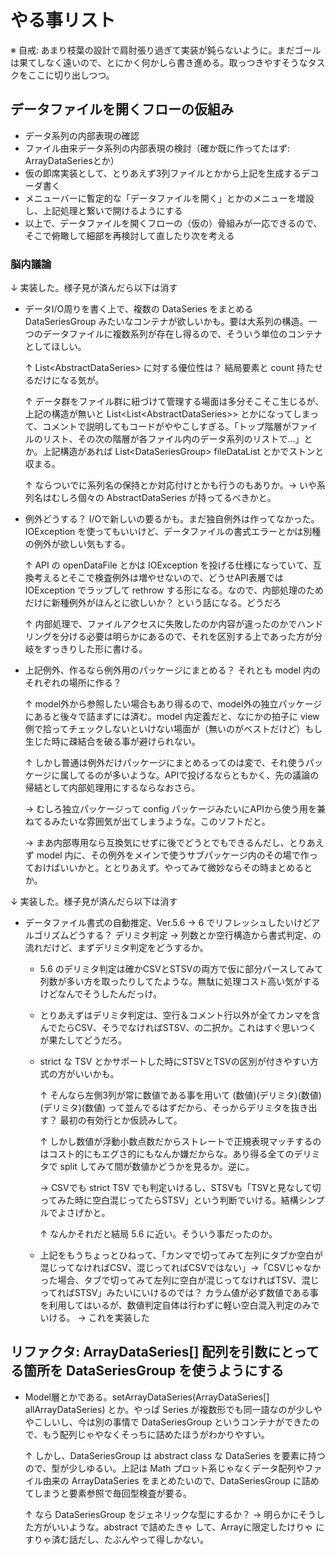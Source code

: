 # やる事リスト

※ 自戒: あまり枝葉の設計で肩肘張り過ぎて実装が鈍らないように。まだゴールは果てしなく遠いので、とにかく何かしら書き進める。取っつきやすそうなタスクをここに切り出しつつ。

## データファイルを開くフローの仮組み

* データ系列の内部表現の確認
* ファイル由来データ系列の内部表現の検討（確か既に作ってたはず: ArrayDataSeriesとか）
* 仮の即席実装として、とりあえず3列ファイルとかから上記を生成するデコーダ書く
* メニューバーに暫定的な「データファイルを開く」とかのメニューを増設し、上記処理と繋いで開けるようにする
* 以上で、データファイルを開くフローの（仮の）骨組みが一応できるので、そこで俯瞰して細部を再検討して直したり次を考える

### 脳内議論

↓ 実装した。様子見が済んだら以下は消す

* データI/O周りを書く上で、複数の DataSeries をまとめる DataSeriesGroup みたいなコンテナが欲しいかも。要は大系列の構造。一つのデータファイルに複数系列が存在し得るので、そういう単位のコンテナとしてほしい。

    ↑ List\<AbstractDataSeries\> に対する優位性は？ 結局要素と count 持たせるだけになる気が。

    ↑ データ群をファイル群に紐づけて管理する場面は多分そこそこ生じるが、上記の構造が無いと List\<List\<AbstractDataSeries\>\> とかになってしまって、コメントで説明してもコードがややこしすぎる。「トップ階層がファイルのリスト、その次の階層が各ファイル内のデータ系列のリストで…」とか。上記構造があれば List\<DataSeriesGroup\> fileDataList とかでストンと収まる。

    ↑ ならついでに系列名の保持とか対応付けとかも行うのもありか。→ いや系列名はむしろ個々の AbstractDataSeries が持ってるべきかと。

* 例外どうする？ I/Oで新しいの要るかも。まだ独自例外は作ってなかった。IOException を使ってもいいけど、データファイルの書式エラーとかは別種の例外が欲しい気もする。

    ↑ API の openDataFile とかは IOException を投げる仕様になっていて、互換考えるとそこで検査例外は増やせないので、どうせAPI表層では IOException でラップして rethrow する形になる。なので、内部処理のためだけに新種例外がほんとに欲しいか？ という話になる。どうだろ

    ↑ 内部処理で、ファイルアクセスに失敗したのか内容が違ったのかでハンドリングを分ける必要は明らかにあるので、それを区別する上であった方が分岐をすっきりした形に書ける。

* 上記例外、作るなら例外用のパッケージにまとめる？ それとも model 内のそれぞれの場所に作る？

    ↑ model外から参照したい場合もあり得るので、model外の独立パッケージにあると後々で詰まずには済む。model 内定義だと、なにかの拍子に view 側で拾ってチェックしないといけない場面が（無いのがベストだけど）もし生じた時に疎結合を破る事が避けられない。

    ↑ しかし普通は例外だけパッケージにまとめるってのは変で、それ使うパッケージに属してるのが多いような。APIで投げるならともかく、先の議論の帰結として内部処理用にするならなおさら。

    → むしろ独立パッケージって config パッケージみたいにAPIから使う用を兼ねてるみたいな雰囲気が出てしまうような。このソフトだと。

    → まあ内部専用なら互換気にせずに後でどうとでもできるんだし、とりあえず model 内に、その例外をメインで使うサブパッケージ内のその場で作っておけばいいかと。ととりあえず。やってみて微妙ならその時まとめるとか。


↓ 実装した。様子見が済んだら以下は消す

* データファイル書式の自動推定、Ver.5.6 → 6 でリフレッシュしたいけどアルゴリズムどうする？ デリミタ判定 → 列数とか空行構造から書式判定、の流れだけど、まずデリミタ判定をどうするか。

    * 5.6 のデリミタ判定は確かCSVとSTSVの両方で仮に部分パースしてみて列数が多い方を取ったりしてたような。無駄に処理コスト高い気がするけどなんでそうしたんだっけ。

    * とりあえずはデリミタ判定は、空行＆コメント行以外が全てカンマを含んでたらCSV、そうでなければSTSV、の二択か。これはすぐ思いつくが果たしてどうだろ。

    * strict な TSV とかサポートした時にSTSVとTSVの区別が付きやすい方式の方がいいかも。

        ↑ そんなら左側3列が常に数値である事を用いて (数値)(デリミタ)(数値)(デリミタ)(数値) って並んでるはずだから、そっからデリミタを抜き出す？ 最初の有効行とか仮読みして。

        ↑ しかし数値が浮動小数点数だからストレートで正規表現マッチするのはコスト的にもエグさ的にもなんか嫌だからな。あり得る全てのデリミタで split してみて間が数値かどうかを見るか。逆に。

        → CSVでも strict TSV でも判定いけるし、STSVも「TSVと見なして切ってみた時に空白混じってたらSTSV」という判断でいける。結構シンプルでよさげかと。

        ↑ なんかそれだと結局 5.6 に近い。そういう事だったのか。

    * 上記をもうちょっとひねって、「カンマで切ってみて左列にタブか空白が混じってなければCSV、混じってればCSVではない」→「CSVじゃなかった場合、タブで切ってみて左列に空白が混じってなければTSV、混じってればSTSV」みたいにいけるのでは？ カラム値が必ず数値である事を利用してはいるが、数値判定自体は行わずに軽い空白混入判定のみでいける。 → これを実装した


## リファクタ: ArrayDataSeries[] 配列を引数にとってる箇所を DataSeriesGroup を使うようにする

* Model層とかである。setArrayDataSeries(ArrayDataSeries[] allArrayDataSeries) とか。やっぱ Series が複数形でも同一語なのが少しややこしいし、今は別の事情で DataSeriesGroup というコンテナができたので、もう配列じゃやなくそっちに詰めたほうがわかりやすい。

    ↑ しかし、DataSeriesGroup は abstract class な DataSeries を要素に持つので、型が少しゆるい。上記は Math プロット系じゃなくデータ配列やファイル由来の ArrayDataSeries をまとめたいので、DataSeriesGroup に詰めてしまうと要素参照で毎回型検査が要る。

    ↑ なら DataSeriesGroup をジェネリックな型にするか？ → 明らかにそうした方がいいような。abstract で詰めたきゃ <DataSeries> して、Arrayに限定したけりゃ <ArrayDataSeries> にすりゃ済む話だし、たぶんやって得しかない。